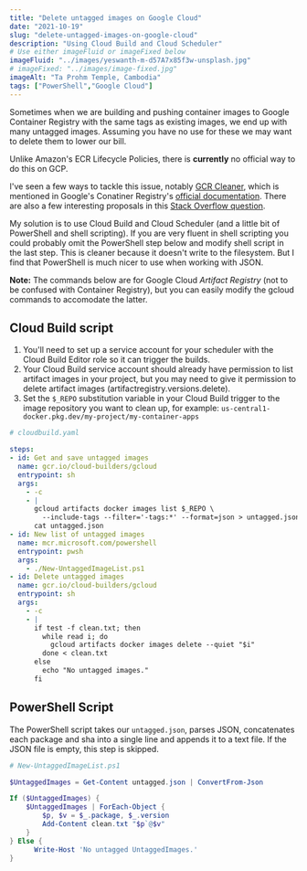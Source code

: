 ```yaml
---
title: "Delete untagged images on Google Cloud"
date: "2021-10-19"
slug: "delete-untagged-images-on-google-cloud"
description: "Using Cloud Build and Cloud Scheduler"
# Use either imageFluid or imageFixed below
imageFluid: "../images/yeswanth-m-d57A7x85f3w-unsplash.jpg"
# imageFixed: "../images/image-fixed.jpg"
imageAlt: "Ta Prohm Temple, Cambodia"
tags: ["PowerShell","Google Cloud"]
---
```


Sometimes when we are building and pushing container images to Google Container Registry with the same tags as existing images, we end up with many untagged images. Assuming you have no use for these we may want to delete them to lower our bill.

Unlike Amazon's ECR Lifecycle Policies, there is **currently** no official way to do this on GCP.

I've seen a few ways to tackle this issue, notably [GCR Cleaner](https://github.com/sethvargo/gcr-cleaner), which is mentioned in Google's Conatiner Registry's [official documentation](https://cloud.google.com/container-registry/docs/managing#deleting_images). There are also a few interesting proposals in this [Stack Overflow question](https://stackoverflow.com/questions/46451173/delete-untagged-images-on-google-cloud-registry).

My solution is to use Cloud Build and Cloud Scheduler (and a little bit of PowerShell and shell scripting). If you are very fluent in shell scripting you could probably omit the PowerShell step below and modify shell script in the last step. This is cleaner because it doesn't write to the filesystem. But I find that PowerShell is much nicer to use when working with JSON.

**Note:** The commands below are for Google Cloud *Artifact Registry* (not to be confused with Container Registry), but you can easily modify the gcloud commands to accomodate the latter.

## Cloud Build script

1. You'll need to set up a service account for your scheduler with the Cloud Build Editor role so it can trigger the builds.
2. Your Cloud Build service account should already have permission to list artifact images in your project, but you may need to give it permission to delete artifact images (artifactregistry.versions.delete).
3. Set the `$_REPO` substitution variable in your Cloud Build trigger to the image repository you want to clean up, for example: `us-central1-docker.pkg.dev/my-project/my-container-apps`

```yaml
# cloudbuild.yaml

steps:
- id: Get and save untagged images
  name: gcr.io/cloud-builders/gcloud
  entrypoint: sh
  args:
    - -c
    - |
      gcloud artifacts docker images list $_REPO \
        --include-tags --filter='-tags:*' --format=json > untagged.json
      cat untagged.json
- id: New list of untagged images
  name: mcr.microsoft.com/powershell
  entrypoint: pwsh
  args:
    - ./New-UntaggedImageList.ps1
- id: Delete untagged images
  name: gcr.io/cloud-builders/gcloud
  entrypoint: sh
  args:
    - -c
    - |
      if test -f clean.txt; then
        while read i; do
          gcloud artifacts docker images delete --quiet "$i"
        done < clean.txt
      else
        echo "No untagged images."
      fi

```

## PowerShell Script

The PowerShell script takes our `untagged.json`, parses JSON, concatenates each package and sha into a single line and appends it to a text file. If the JSON file is empty, this step is skipped.

```powershell
# New-UntaggedImageList.ps1

$UntaggedImages = Get-Content untagged.json | ConvertFrom-Json

If ($UntaggedImages) {
    $UntaggedImages | ForEach-Object {
        $p, $v = $_.package, $_.version
        Add-Content clean.txt "$p`@$v"
    }
} Else {
      Write-Host 'No untagged UntaggedImages.'
}

```


